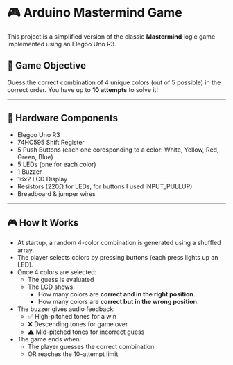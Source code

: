 # 🎮 Arduino Mastermind Game

This project is a simplified version of the classic **Mastermind** logic game implemented using an Elegoo Uno R3.

## 🧠 Game Objective

Guess the correct combination of 4 unique colors (out of 5 possible) in the correct order. You have up to **10 attempts** to solve it!

---

## 🔧 Hardware Components

- Elegoo Uno R3
- 74HC595 Shift Register
- 5 Push Buttons (each one coresponding to a color: White, Yellow, Red, Green, Blue)
- 5 LEDs (one for each color)
- 1 Buzzer
- 16x2 LCD Display
- Resistors (220Ω for LEDs, for buttons I used INPUT_PULLUP)
- Breadboard & jumper wires

---

## 🎮 How It Works

- At startup, a random 4-color combination is generated using a shuffled array.
- The player selects colors by pressing buttons (each press lights up an LED).
- Once 4 colors are selected:
  - The guess is evaluated
  - The LCD shows:
    - How many colors are **correct and in the right position**.
    - How many colors are **correct but in the wrong position**.
- The buzzer gives audio feedback:
  - ✅ High-pitched tones for a win
  - ❌ Descending tones for game over
  - ⚠️ Mid-pitched tones for incorrect guess
- The game ends when:
  - The player guesses the correct combination
  - OR reaches the 10-attempt limit

